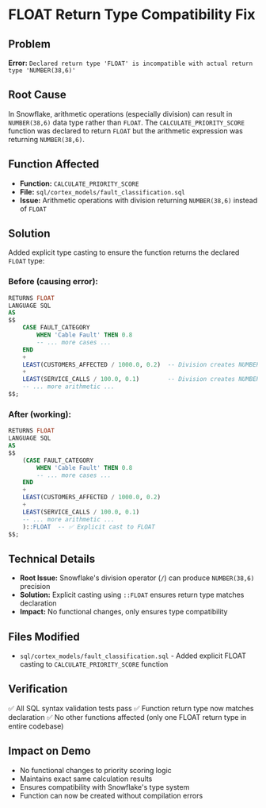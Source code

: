 # FLOAT Return Type Compatibility Fix

## Problem
**Error:** `Declared return type 'FLOAT' is incompatible with actual return type 'NUMBER(38,6)'`

## Root Cause
In Snowflake, arithmetic operations (especially division) can result in `NUMBER(38,6)` data type rather than `FLOAT`. The `CALCULATE_PRIORITY_SCORE` function was declared to return `FLOAT` but the arithmetic expression was returning `NUMBER(38,6)`.

## Function Affected
- **Function:** `CALCULATE_PRIORITY_SCORE`
- **File:** `sql/cortex_models/fault_classification.sql`
- **Issue:** Arithmetic operations with division returning `NUMBER(38,6)` instead of `FLOAT`

## Solution
Added explicit type casting to ensure the function returns the declared `FLOAT` type:

### Before (causing error):
```sql
RETURNS FLOAT
LANGUAGE SQL
AS
$$
    CASE FAULT_CATEGORY
        WHEN 'Cable Fault' THEN 0.8
        -- ... more cases ...
    END
    +
    LEAST(CUSTOMERS_AFFECTED / 1000.0, 0.2)  -- Division creates NUMBER(38,6)
    +
    LEAST(SERVICE_CALLS / 100.0, 0.1)        -- Division creates NUMBER(38,6)
    -- ... more arithmetic ...
$$;
```

### After (working):
```sql
RETURNS FLOAT
LANGUAGE SQL
AS
$$
    (CASE FAULT_CATEGORY
        WHEN 'Cable Fault' THEN 0.8
        -- ... more cases ...
    END
    +
    LEAST(CUSTOMERS_AFFECTED / 1000.0, 0.2)
    +
    LEAST(SERVICE_CALLS / 100.0, 0.1)
    -- ... more arithmetic ...
    )::FLOAT  -- ✅ Explicit cast to FLOAT
$$;
```

## Technical Details
- **Root Issue:** Snowflake's division operator (`/`) can produce `NUMBER(38,6)` precision
- **Solution:** Explicit casting using `::FLOAT` ensures return type matches declaration
- **Impact:** No functional changes, only ensures type compatibility

## Files Modified
- `sql/cortex_models/fault_classification.sql` - Added explicit FLOAT casting to `CALCULATE_PRIORITY_SCORE` function

## Verification
✅ All SQL syntax validation tests pass
✅ Function return type now matches declaration
✅ No other functions affected (only one FLOAT return type in entire codebase)

## Impact on Demo
- No functional changes to priority scoring logic
- Maintains exact same calculation results
- Ensures compatibility with Snowflake's type system
- Function can now be created without compilation errors
